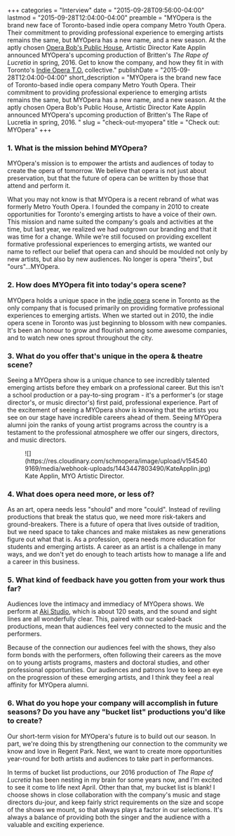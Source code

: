 +++
categories = "Interview"
date = "2015-09-28T09:56:00-04:00"
lastmod = "2015-09-28T12:04:00-04:00"
preamble = "MYOpera is the brand new face of Toronto-based indie opera company Metro Youth Opera. Their commitment to providing professional experience to emerging artists remains the same, but MYOpera has a new name, and a new season. At the aptly chosen [Opera Bob's Public House](http://www.operabobspublichouse.com/), Artistic Director Kate Applin announced MYOpera's upcoming production of Britten's *The Rape of Lucretia* in spring, 2016. Get to know the company, and how they fit in with Toronto's [Indie Opera T.O.](/scene/companies/indie-opera-to/) collective."
publishDate = "2015-09-28T12:04:00-04:00"
short_description = "MYOpera is the brand new face of Toronto-based indie opera company Metro Youth Opera. Their commitment to providing professional experience to emerging artists remains the same, but MYOpera has a new name, and a new season. At the aptly chosen Opera Bob&#039;s Public House, Artistic Director Kate Applin announced MYOpera&#039;s upcoming production of Britten&#039;s The Rape of Lucretia in spring, 2016. "
slug = "check-out-myopera"
title = "Check out: MYOpera"
+++

### 1. What is the mission behind MYOpera?

MYOpera's mission is to empower the artists and audiences of today to create the opera of tomorrow. We believe that opera is not just about preservation, but that the future of opera can be written by those that attend and perform it.

What you may not know is that MYOpera is a recent rebrand of what was formerly Metro Youth Opera. I founded the company in 2010 to create opportunities for Toronto's emerging artists to have a voice of their own. This mission and name suited the company's goals and activities at the time, but last year, we realized we had outgrown our branding and that it was time for a change. While we're still focused on providing excellent formative professional experiences to emerging artists, we wanted our name to reflect our belief that opera can and should be moulded not only by new artists, but also by new audiences. No longer is opera "theirs", but "ours"...MYOpera.

### 2. How does MYOpera fit into today's opera scene?

MYOpera holds a unique space in the [indie opera](/scene/companies/indie-opera-to/) scene in Toronto as the only company that is focused primarily on providing formative professional experiences to emerging artists. When we started out in 2010, the indie opera scene in Toronto was just beginning to blossom with new companies. It's been an honour to grow and flourish among some awesome companies, and to watch new ones sprout throughout the city.

### 3. What do you offer that's unique in the opera & theatre scene?

Seeing a MYOpera show is a unique chance to see incredibly talented emerging artists before they embark on a professional career. But this isn't a school production or a pay-to-sing program - it's a performer's (or stage director's, or music director's) first paid, professional experience. Part of the excitement of seeing a MYOpera show is knowing that the artists you see on our stage have incredible careers ahead of them. Seeing MYOpera alumni join the ranks of young artist programs across the country is a testament to the professional atmosphere we offer our singers, directors, and music directors.

<figure data-type="image">
![](https://res.cloudinary.com/schmopera/image/upload/v1545409169/media/webhook-uploads/1443447803490/KateApplin.jpg)
<figcaption>Kate Applin, MYO Artistic Director.</figcaption>
</figure>


### 4. What does opera need more, or less of?

As an art, opera needs less "should" and more "could". Instead of reviling productions that break the status quo, we need more risk-takers and ground-breakers. There is a future of opera that lives outside of tradition, but we need space to take chances and make mistakes as new generations figure out what that is.
As a profession, opera needs more education for students and emerging artists. A career as an artist is a challenge in many ways, and we don't yet do enough to teach artists how to manage a life and a career in this business.

### 5. What kind of feedback have you gotten from your work thus far?

Audiences love the intimacy and immediacy of MYOpera shows. We perform at [Aki Studio](http://www.nativeearth.ca/aki-studio-theatre/), which is about 120 seats, and the sound and sight lines are all wonderfully clear. This, paired with our scaled-back productions, mean that audiences feel very connected to the music and the performers.

Because of the connection our audiences feel with the shows, they also form bonds with the performers, often following their careers as the move on to young artists programs, masters and doctoral studies, and other professional opportunities. Our audiences and patrons love to keep an eye on the progression of these emerging artists, and I think they feel a real affinity for MYOpera alumni.

### 6. What do you hope your company will accomplish in future seasons? Do you have any "bucket list" productions you'd like to create?

Our short-term vision for MYOpera's future is to build out our season. In part, we're doing this by strengthening our connection to the community we know and love in Regent Park. Next, we want to create more opportunities year-round for both artists and audiences to take part in performances.

In terms of bucket list productions, our 2016 production of *The Rape of Lucretia* has been nesting in my brain for some years now, and I'm excited to see it come to life next April. Other than that, my bucket list is blank! I choose shows in close collaboration with the company's music and stage directors du-jour, and keep fairly strict requirements on the size and scope of the shows we mount, so that always plays a factor in our selections. It's always a balance of providing both the singer and the audience with a valuable and exciting experience.
